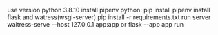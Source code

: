 use version python 3.8.10
install pipenv python: pip install pipenv
install flask and watress(wsgi-server) pip install -r requirements.txt
run server waitress-serve --host 127.0.0.1 app:app or flask --app app run
